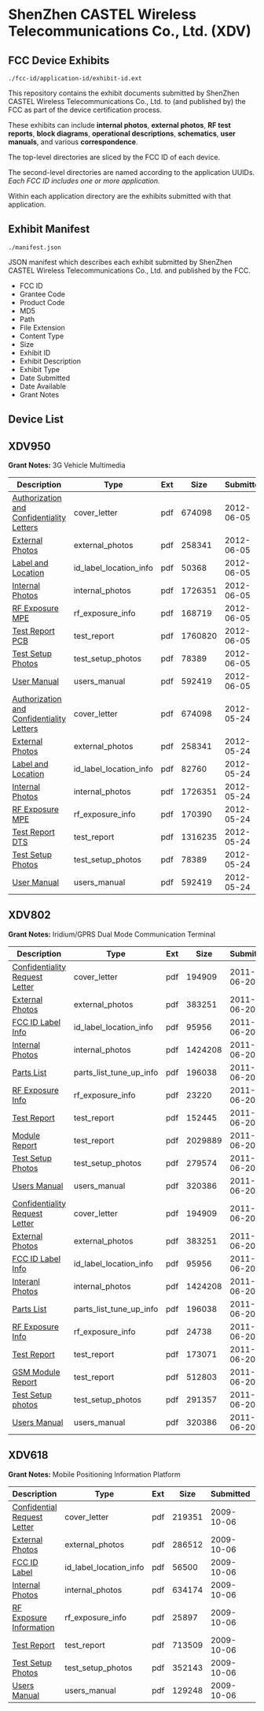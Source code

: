 # ShenZhen CASTEL Wireless Telecommunications Co., Ltd. (XDV)
## FCC Device Exhibits

```
./fcc-id/application-id/exhibit-id.ext
```

This repository contains the exhibit documents submitted by ShenZhen CASTEL Wireless Telecommunications Co., Ltd. to (and published by) the FCC as part of the device certification process.

These exhibits can include **internal photos**, **external photos**, **RF test reports**, **block diagrams**, **operational descriptions**, **schematics**, **user manuals**, and various **correspondence**.

The top-level directories are sliced by the FCC ID of each device.

The second-level directories are named according to the application UUIDs. *Each FCC ID includes one or more application.*

Within each application directory are the exhibits submitted with that application. 

## Exhibit Manifest

```
./manifest.json
```

JSON manifest which describes each exhibit submitted by ShenZhen CASTEL Wireless Telecommunications Co., Ltd. and published by the FCC.

- FCC ID
- Grantee Code
- Product Code
- MD5
- Path
- File Extension
- Content Type
- Size
- Exhibit ID
- Exhibit Description
- Exhibit Type
- Date Submitted
- Date Available
- Grant Notes

## Device List
## XDV950
**Grant Notes:** 3G Vehicle Multimedia

| Description | Type | Ext | Size | Submitted | Available |
| ----------- | ---- | --- | ---- | --------- | --------- |
| [Authorization and Confidentiality Letters](XDV950/7f84fac5e8e804745c1162586f452a2b/1706603.pdf) | cover_letter | pdf | 674098 | 2012-06-05 | 2012-06-05 |
| [External Photos](XDV950/7f84fac5e8e804745c1162586f452a2b/1706605.pdf) | external_photos | pdf | 258341 | 2012-06-05 | 2012-06-05 |
| [Label and Location](XDV950/7f84fac5e8e804745c1162586f452a2b/1715767.pdf) | id_label_location_info | pdf | 50368 | 2012-06-05 | 2012-06-05 |
| [Internal Photos](XDV950/7f84fac5e8e804745c1162586f452a2b/1706606.pdf) | internal_photos | pdf | 1726351 | 2012-06-05 | 2012-06-05 |
| [RF Exposure MPE](XDV950/7f84fac5e8e804745c1162586f452a2b/1715774.pdf) | rf_exposure_info | pdf | 168719 | 2012-06-05 | 2012-06-05 |
| [Test Report PCB](XDV950/7f84fac5e8e804745c1162586f452a2b/1715779.pdf) | test_report | pdf | 1760820 | 2012-06-05 | 2012-06-05 |
| [Test Setup Photos](XDV950/7f84fac5e8e804745c1162586f452a2b/1706614.pdf) | test_setup_photos | pdf | 78389 | 2012-06-05 | 2012-06-05 |
| [User Manual](XDV950/7f84fac5e8e804745c1162586f452a2b/1706615.pdf) | users_manual | pdf | 592419 | 2012-06-05 | 2012-06-05 |
| [Authorization and Confidentiality Letters](XDV950/a0364248416e0f8ec19823e33c01af7f/1706603.pdf) | cover_letter | pdf | 674098 | 2012-05-24 | 2012-06-05 |
| [External Photos](XDV950/a0364248416e0f8ec19823e33c01af7f/1706605.pdf) | external_photos | pdf | 258341 | 2012-05-24 | 2012-06-05 |
| [Label and Location](XDV950/a0364248416e0f8ec19823e33c01af7f/1706607.pdf) | id_label_location_info | pdf | 82760 | 2012-05-24 | 2012-06-05 |
| [Internal Photos](XDV950/a0364248416e0f8ec19823e33c01af7f/1706606.pdf) | internal_photos | pdf | 1726351 | 2012-05-24 | 2012-06-05 |
| [RF Exposure MPE](XDV950/a0364248416e0f8ec19823e33c01af7f/1706611.pdf) | rf_exposure_info | pdf | 170390 | 2012-05-24 | 2012-06-05 |
| [Test Report DTS](XDV950/a0364248416e0f8ec19823e33c01af7f/1706613.pdf) | test_report | pdf | 1316235 | 2012-05-24 | 2012-06-05 |
| [Test Setup Photos](XDV950/a0364248416e0f8ec19823e33c01af7f/1706614.pdf) | test_setup_photos | pdf | 78389 | 2012-05-24 | 2012-06-05 |
| [User Manual](XDV950/a0364248416e0f8ec19823e33c01af7f/1706615.pdf) | users_manual | pdf | 592419 | 2012-05-24 | 2012-06-05 |
## XDV802
**Grant Notes:** Iridium/GPRS Dual Mode Communication Terminal

| Description | Type | Ext | Size | Submitted | Available |
| ----------- | ---- | --- | ---- | --------- | --------- |
| [Confidentiality Request Letter](XDV802/0f496635273a81468d7e4d0e55d844b3/1485791.pdf) | cover_letter | pdf | 194909 | 2011-06-20 | 2011-06-20 |
| [External Photos](XDV802/0f496635273a81468d7e4d0e55d844b3/1485793.pdf) | external_photos | pdf | 383251 | 2011-06-20 | 2011-06-20 |
| [FCC ID Label Info](XDV802/0f496635273a81468d7e4d0e55d844b3/1485794.pdf) | id_label_location_info | pdf | 95956 | 2011-06-20 | 2011-06-20 |
| [Internal Photos](XDV802/0f496635273a81468d7e4d0e55d844b3/1485795.pdf) | internal_photos | pdf | 1424208 | 2011-06-20 | 2011-06-20 |
| [Parts List](XDV802/0f496635273a81468d7e4d0e55d844b3/1485797.pdf) | parts_list_tune_up_info | pdf | 196038 | 2011-06-20 | 2011-06-20 |
| [RF Exposure Info](XDV802/0f496635273a81468d7e4d0e55d844b3/1485828.pdf) | rf_exposure_info | pdf | 23220 | 2011-06-20 | 2011-06-20 |
| [Test Report](XDV802/0f496635273a81468d7e4d0e55d844b3/1485830.pdf) | test_report | pdf | 152445 | 2011-06-20 | 2011-06-20 |
| [Module Report](XDV802/0f496635273a81468d7e4d0e55d844b3/1265491.pdf) | test_report | pdf | 2029889 | 2011-06-20 | 2011-06-20 |
| [Test Setup Photos](XDV802/0f496635273a81468d7e4d0e55d844b3/1485832.pdf) | test_setup_photos | pdf | 279574 | 2011-06-20 | 2011-06-20 |
| [Users Manual](XDV802/0f496635273a81468d7e4d0e55d844b3/1485803.pdf) | users_manual | pdf | 320386 | 2011-06-20 | 2011-06-20 |
| [Confidentiality Request Letter](XDV802/a8ff7bca2a114fb6e6b0a28f2b6dd31e/1485791.pdf) | cover_letter | pdf | 194909 | 2011-06-20 | 2011-06-20 |
| [External Photos](XDV802/a8ff7bca2a114fb6e6b0a28f2b6dd31e/1485793.pdf) | external_photos | pdf | 383251 | 2011-06-20 | 2011-06-20 |
| [FCC ID Label Info](XDV802/a8ff7bca2a114fb6e6b0a28f2b6dd31e/1485794.pdf) | id_label_location_info | pdf | 95956 | 2011-06-20 | 2011-06-20 |
| [Interanl Photos](XDV802/a8ff7bca2a114fb6e6b0a28f2b6dd31e/1485795.pdf) | internal_photos | pdf | 1424208 | 2011-06-20 | 2011-06-20 |
| [Parts List](XDV802/a8ff7bca2a114fb6e6b0a28f2b6dd31e/1485797.pdf) | parts_list_tune_up_info | pdf | 196038 | 2011-06-20 | 2011-06-20 |
| [RF Exposure Info](XDV802/a8ff7bca2a114fb6e6b0a28f2b6dd31e/1485798.pdf) | rf_exposure_info | pdf | 24738 | 2011-06-20 | 2011-06-20 |
| [Test Report](XDV802/a8ff7bca2a114fb6e6b0a28f2b6dd31e/1485800.pdf) | test_report | pdf | 173071 | 2011-06-20 | 2011-06-20 |
| [GSM Module Report](XDV802/a8ff7bca2a114fb6e6b0a28f2b6dd31e/1244517.pdf) | test_report | pdf | 512803 | 2011-06-20 | 2011-06-20 |
| [Test Setup photos](XDV802/a8ff7bca2a114fb6e6b0a28f2b6dd31e/1485802.pdf) | test_setup_photos | pdf | 291357 | 2011-06-20 | 2011-06-20 |
| [Users Manual](XDV802/a8ff7bca2a114fb6e6b0a28f2b6dd31e/1485803.pdf) | users_manual | pdf | 320386 | 2011-06-20 | 2011-06-20 |
## XDV618
**Grant Notes:** Mobile Positioning Information Platform

| Description | Type | Ext | Size | Submitted | Available |
| ----------- | ---- | --- | ---- | --------- | --------- |
| [Confidential Request Letter](XDV618/fbb3bb3f99b5b1b6a0314fddbb177ac5/1180340.pdf) | cover_letter | pdf | 219351 | 2009-10-06 | 2009-10-06 |
| [External Photos](XDV618/fbb3bb3f99b5b1b6a0314fddbb177ac5/1180341.pdf) | external_photos | pdf | 286512 | 2009-10-06 | 2009-10-06 |
| [FCC ID Label](XDV618/fbb3bb3f99b5b1b6a0314fddbb177ac5/1180342.pdf) | id_label_location_info | pdf | 56500 | 2009-10-06 | 2009-10-06 |
| [Internal Photos](XDV618/fbb3bb3f99b5b1b6a0314fddbb177ac5/1180343.pdf) | internal_photos | pdf | 634174 | 2009-10-06 | 2009-10-06 |
| [RF Exposure Information](XDV618/fbb3bb3f99b5b1b6a0314fddbb177ac5/1180347.pdf) | rf_exposure_info | pdf | 25897 | 2009-10-06 | 2009-10-06 |
| [Test Report](XDV618/fbb3bb3f99b5b1b6a0314fddbb177ac5/1180349.pdf) | test_report | pdf | 713509 | 2009-10-06 | 2009-10-06 |
| [Test Setup Photos](XDV618/fbb3bb3f99b5b1b6a0314fddbb177ac5/1180350.pdf) | test_setup_photos | pdf | 352143 | 2009-10-06 | 2009-10-06 |
| [Users Manual](XDV618/fbb3bb3f99b5b1b6a0314fddbb177ac5/1180351.pdf) | users_manual | pdf | 129248 | 2009-10-06 | 2009-10-06 |
